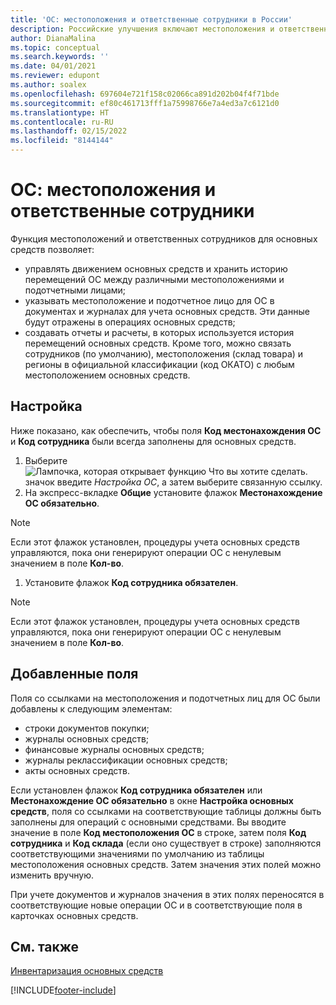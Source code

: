```yaml
---
title: 'ОС: местоположения и ответственные сотрудники в России'
description: Российские улучшения включают местоположения и ответственных сотрудников для основных средств.
author: DianaMalina
ms.topic: conceptual
ms.search.keywords: ''
ms.date: 04/01/2021
ms.reviewer: edupont
ms.author: soalex
ms.openlocfilehash: 697604e721f158c02066ca891d202b04f4f71bde
ms.sourcegitcommit: ef80c461713fff1a75998766e7a4ed3a7c6121d0
ms.translationtype: HT
ms.contentlocale: ru-RU
ms.lasthandoff: 02/15/2022
ms.locfileid: "8144144"
---
```

# <a name="fixed-asset-locations-and-employees"></a>ОС: местоположения и ответственные сотрудники

Функция местоположений и ответственных сотрудников для основных средств позволяет:

- управлять движением основных средств и хранить историю перемещений ОС между различными местоположениями и подотчетными лицами;
- указывать местоположение и подотчетное лицо для ОС в документах и журналах для учета основных средств. Эти данные будут отражены в операциях основных средств;
- создавать отчеты и расчеты, в которых используется история перемещений основных средств. Кроме того, можно связать сотрудников (по умолчанию), местоположения (склад товара) и регионы в официальной классификации (код ОКАТО) с любым местоположением основных средств.



## <a name="setup"></a>Настройка

Ниже показано, как обеспечить, чтобы поля **Код местонахождения ОС** и **Код сотрудника** были всегда заполнены для основных средств.

1. Выберите ![Лампочка, которая открывает функцию Что вы хотите сделать.](../../media/ui-search/search_small.png "Что вы хотите сделать") значок введите *Настройка ОС*, а затем выберите связанную ссылку.
2. На экспресс-вкладке **Общие** установите флажок **Местонахождение ОС обязательно**.



> [!NOTE]
> Если этот флажок установлен, процедуры учета основных средств управляются, пока они генерируют операции ОС с ненулевым значением в поле **Кол-во**.



1. Установите флажок **Код сотрудника обязателен**.



> [!NOTE]
> Если этот флажок установлен, процедуры учета основных средств управляются, пока они генерируют операции ОС с ненулевым значением в поле **Кол-во**.



## <a name="added-fields"></a>Добавленные поля

Поля со ссылками на местоположения и подотчетных лиц для ОС были добавлены к следующим элементам:

- строки документов покупки;
- журналы основных средств;
- финансовые журналы основных средств;
- журналы реклассификации основных средств;
- акты основных средств.

Если установлен флажок **Код сотрудника обязателен** или **Местонахождение ОС обязательно** в окне **Настройка основных средств**, поля со ссылками на соответствующие таблицы должны быть заполнены для операций с основными средствами. Вы вводите значение в поле **Код местоположения ОС** в строке, затем поля **Код сотрудника** и **Код склада** (если оно существует в строке) заполняются соответствующими значениями по умолчанию из таблицы местоположения основных средств. Затем значения этих полей можно изменить вручную.

При учете документов и журналов значения в этих полях переносятся в соответствующие новые операции ОС и в соответствующие поля в карточках основных средств.



## <a name="see-also"></a>См. также

[Инвентаризация основных средств](Fixed-Asset-Inventory.md)


[!INCLUDE[footer-include](../../includes/footer-banner.md)]